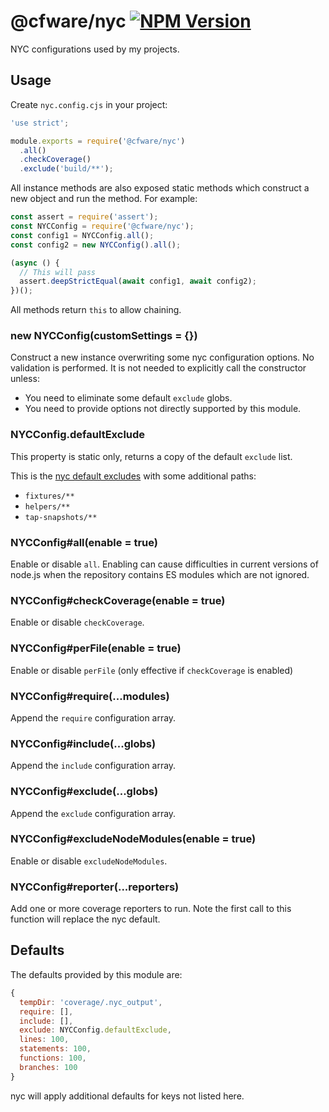 # @cfware/nyc [![NPM Version][npm-image]][npm-url]

NYC configurations used by my projects.

## Usage

Create `nyc.config.cjs` in your project:
```js
'use strict';

module.exports = require('@cfware/nyc')
  .all()
  .checkCoverage()
  .exclude('build/**');
```

All instance methods are also exposed static methods which construct a new object and
run the method.  For example:

```js
const assert = require('assert');
const NYCConfig = require('@cfware/nyc');
const config1 = NYCConfig.all();
const config2 = new NYCConfig().all();

(async () {
  // This will pass
  assert.deepStrictEqual(await config1, await config2);
})();
```

All methods return `this` to allow chaining.

### new NYCConfig(customSettings = {})

Construct a new instance overwriting some nyc configuration options.  No validation is
performed.  It is not needed to explicitly call the constructor unless:
* You need to eliminate some default `exclude` globs.
* You need to provide options not directly supported by this module.

### NYCConfig.defaultExclude

This property is static only, returns a copy of the default `exclude` list.

This is the [nyc default excludes] with some additional paths:

* `fixtures/**`
* `helpers/**`
* `tap-snapshots/**`

### NYCConfig#all(enable = true)

Enable or disable `all`.  Enabling can cause difficulties in current versions of node.js
when the repository contains ES modules which are not ignored.

### NYCConfig#checkCoverage(enable = true)

Enable or disable `checkCoverage`.

### NYCConfig#perFile(enable = true)

Enable or disable `perFile` (only effective if `checkCoverage` is enabled)

### NYCConfig#require(...modules)

Append the `require` configuration array.

### NYCConfig#include(...globs)

Append the `include` configuration array.

### NYCConfig#exclude(...globs)

Append the `exclude` configuration array.

### NYCConfig#excludeNodeModules(enable = true)

Enable or disable `excludeNodeModules`.

### NYCConfig#reporter(...reporters)

Add one or more coverage reporters to run.  Note the first call to this function will replace
the nyc default.

## Defaults

The defaults provided by this module are:
```js
{
  tempDir: 'coverage/.nyc_output',
  require: [],
  include: [],
  exclude: NYCConfig.defaultExclude,
  lines: 100,
  statements: 100,
  functions: 100,
  branches: 100
}
```

nyc will apply additional defaults for keys not listed here.

[npm-image]: https://img.shields.io/npm/v/@cfware/nyc.svg
[npm-url]: https://npmjs.org/package/@cfware/nyc
[nyc default excludes]: https://github.com/istanbuljs/schema/blob/master/default-exclude.js
